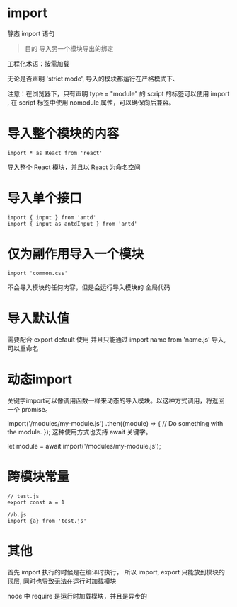 # import

静态 import 语句

>目的 导入另一个模块导出的绑定

工程化术语：按需加载

无论是否声明 'strict mode', 导入的模块都运行在严格模式下、

注意：在浏览器下，只有声明 type = "module" 的 script 的标签可以使用 import , 在 script 标签中使用 nomodule 属性，可以确保向后兼容。


# 导入整个模块的内容

```
import * as React from 'react'
```

导入整个 React 模块，并且以 React 为命名空间

# 导入单个接口

```
import { input } from 'antd'
import { input as antdInput } from 'antd'
```

# 仅为副作用导入一个模块

```
import 'common.css'
```

不会导入模块的任何内容，但是会运行导入模块的 全局代码 

# 导入默认值

需要配合 export default 使用
并且只能通过 import name from 'name.js' 导入, 可以重命名

# 动态import

关键字import可以像调用函数一样来动态的导入模块。以这种方式调用，将返回一个 promise。


import('/modules/my-module.js')
  .then((module) => {
    // Do something with the module.
  });
这种使用方式也支持 await 关键字。

let module = await import('/modules/my-module.js');

# 跨模块常量

```
// test.js
export const a = 1

//b.js
import {a} from 'test.js'
```


# 其他

首先 import 执行的时候是在编译时执行， 所以 import, export 只能放到模块的顶层, 同时也导致无法在运行时加载模块

node  中 require 是运行时加载模块，并且是异步的